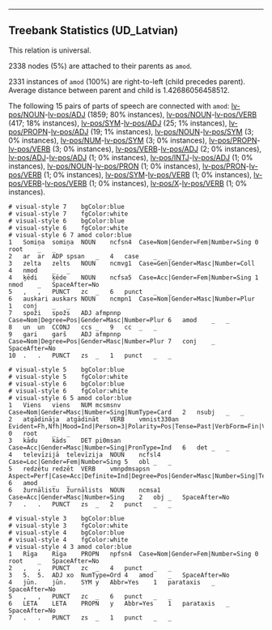 

--------------------------------------------------------------------------------

## Treebank Statistics (UD_Latvian)

This relation is universal.

2338 nodes (5%) are attached to their parents as `amod`.

2331 instances of `amod` (100%) are right-to-left (child precedes parent).
Average distance between parent and child is 1.42686056458512.

The following 15 pairs of parts of speech are connected with `amod`: [lv-pos/NOUN]()-[lv-pos/ADJ]() (1859; 80% instances), [lv-pos/NOUN]()-[lv-pos/VERB]() (417; 18% instances), [lv-pos/SYM]()-[lv-pos/ADJ]() (25; 1% instances), [lv-pos/PROPN]()-[lv-pos/ADJ]() (19; 1% instances), [lv-pos/NOUN]()-[lv-pos/SYM]() (3; 0% instances), [lv-pos/NUM]()-[lv-pos/SYM]() (3; 0% instances), [lv-pos/PROPN]()-[lv-pos/VERB]() (3; 0% instances), [lv-pos/VERB]()-[lv-pos/ADJ]() (2; 0% instances), [lv-pos/ADJ]()-[lv-pos/ADJ]() (1; 0% instances), [lv-pos/INTJ]()-[lv-pos/ADJ]() (1; 0% instances), [lv-pos/NOUN]()-[lv-pos/PRON]() (1; 0% instances), [lv-pos/PRON]()-[lv-pos/VERB]() (1; 0% instances), [lv-pos/SYM]()-[lv-pos/VERB]() (1; 0% instances), [lv-pos/VERB]()-[lv-pos/VERB]() (1; 0% instances), [lv-pos/X]()-[lv-pos/VERB]() (1; 0% instances).


~~~ conllu
# visual-style 7	bgColor:blue
# visual-style 7	fgColor:white
# visual-style 6	bgColor:blue
# visual-style 6	fgColor:white
# visual-style 6 7 amod	color:blue
1	Somiņa	somiņa	NOUN	ncfsn4	Case=Nom|Gender=Fem|Number=Sing	0	root	_	_
2	ar	ar	ADP	spsan	_	4	case	_	_
3	zelta	zelts	NOUN	ncmvg1	Case=Gen|Gender=Masc|Number=Coll	4	nmod	_	_
4	ķēdi	ķēde	NOUN	ncfsa5	Case=Acc|Gender=Fem|Number=Sing	1	nmod	_	SpaceAfter=No
5	,	,	PUNCT	zc	_	6	punct	_	_
6	auskari	auskars	NOUN	ncmpn1	Case=Nom|Gender=Masc|Number=Plur	1	conj	_	_
7	spoži	spožs	ADJ	afmpnnp	Case=Nom|Degree=Pos|Gender=Masc|Number=Plur	6	amod	_	_
8	un	un	CCONJ	ccs	_	9	cc	_	_
9	gari	garš	ADJ	afmpnnp	Case=Nom|Degree=Pos|Gender=Masc|Number=Plur	7	conj	_	SpaceAfter=No
10	.	.	PUNCT	zs	_	1	punct	_	_

~~~


~~~ conllu
# visual-style 5	bgColor:blue
# visual-style 5	fgColor:white
# visual-style 6	bgColor:blue
# visual-style 6	fgColor:white
# visual-style 6 5 amod	color:blue
1	Viens	viens	NUM	mcsmsnv	Case=Nom|Gender=Masc|Number=Sing|NumType=Card	2	nsubj	_	_
2	atgādināja	atgādināt	VERB	vmnist330an	Evident=Fh,Nfh|Mood=Ind|Person=3|Polarity=Pos|Tense=Past|VerbForm=Fin|Voice=Act	0	root	_	_
3	kādu	kāds	DET	pi0msan	Case=Acc|Gender=Masc|Number=Sing|PronType=Ind	6	det	_	_
4	televīzijā	televīzija	NOUN	ncfsl4	Case=Loc|Gender=Fem|Number=Sing	5	obl	_	_
5	redzētu	redzēt	VERB	vmnpdmsapsn	Aspect=Perf|Case=Acc|Definite=Ind|Degree=Pos|Gender=Masc|Number=Sing|Tense=Past|VerbForm=Part	6	amod	_	_
6	žurnālistu	žurnālists	NOUN	ncmsa1	Case=Acc|Gender=Masc|Number=Sing	2	obj	_	SpaceAfter=No
7	.	.	PUNCT	zs	_	2	punct	_	_

~~~


~~~ conllu
# visual-style 3	bgColor:blue
# visual-style 3	fgColor:white
# visual-style 4	bgColor:blue
# visual-style 4	fgColor:white
# visual-style 4 3 amod	color:blue
1	Rīga	Rīga	PROPN	npfsn4	Case=Nom|Gender=Fem|Number=Sing	0	root	_	SpaceAfter=No
2	,	,	PUNCT	zc	_	4	punct	_	_
3	5.	5.	ADJ	xo	NumType=Ord	4	amod	_	SpaceAfter=No
4	jūn.	jūn.	SYM	y	Abbr=Yes	1	parataxis	_	SpaceAfter=No
5	,	,	PUNCT	zc	_	6	punct	_	_
6	LETA	LETA	PROPN	y	Abbr=Yes	1	parataxis	_	SpaceAfter=No
7	.	.	PUNCT	zs	_	1	punct	_	_

~~~


